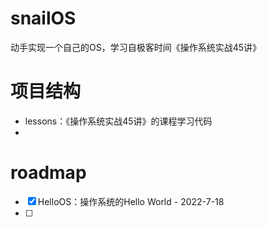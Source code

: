 # snailOS
动手实现一个自己的OS，学习自极客时间《操作系统实战45讲》

# 项目结构
* lessons：《操作系统实战45讲》的课程学习代码
* 

# roadmap
- [x] HelloOS：操作系统的Hello World - 2022-7-18
- [ ] 